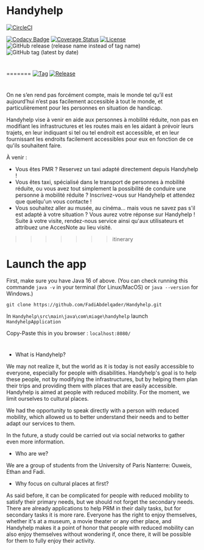 # Handyhelp

[![CircleCI](https://dl.circleci.com/status-badge/img/gh/FadiAbdelqader/Handyhelp/tree/main.svg?style=svg)](https://dl.circleci.com/status-badge/redirect/gh/FadiAbdelqader/Handyhelp/tree/main) 

 [![Codacy Badge](https://app.codacy.com/project/badge/Grade/2725e46651c245e3981ff73fd3c82770)](https://www.codacy.com/gh/FadiAbdelqader/Handyhelp/dashboard?utm_source=github.com&amp;utm_medium=referral&amp;utm_content=FadiAbdelqader/Handyhelp&amp;utm_campaign=Badge_Grade) 
[![Coverage Status](https://coveralls.io/repos/github/FadiAbdelqader/Handyhelp/badge.svg?branch=main)](https://coveralls.io/github/FadiAbdelqader/Handyhelp?branch=main)
[![License](https://img.shields.io/badge/License-Apache_2.0-blue.svg)](https://opensource.org/licenses/Apache-2.0)
![GitHub release (release name instead of tag name)](https://img.shields.io/github/v/release/FadiAbdelqader/Handyhelp?include_prereleases)
![GitHub tag (latest by date)](https://img.shields.io/github/v/tag/FadiAbdelqader/Handyhelp)
#

=======
[![Tag](https://img.shields.io/github/tag/FadiAbdelqader/Handyhelp.svg?label=tag&style=flat-square)](build.gradle)
[![Release](https://img.shields.io/github/release/FadiAbdelqader/Handyhelp.svg?style=flat-square)](build.gradle)
#

On ne s’en rend pas forcément compte, mais le monde tel qu’il est aujourd’hui n’est pas facilement accessible à tout le monde, et particulièrement pour les personnes en situation de handicap. 

Handyhelp vise à venir en aide aux personnes à mobilité réduite, non pas en modifiant les infrastructures et les routes mais en les aidant à prévoir leurs trajets, en leur indiquant si tel ou tel endroit est accessible, et en leur fournissant les endroits facilement accessibles pour eux en fonction de ce qu'ils souhaitent faire. 

À venir :
  - Vous êtes PMR ? Reservez un taxi adapté directement depuis Handyhelp !
  - Vous êtes taxi, spécialisé dans le transport de personnes à mobilité réduite, ou vous avez tout simplement la possibilité de conduire une personne à
    mobilité réduite ? Inscrivez-vous sur Handyhelp et attendez que quelqu'un vous contacte !
  - Vous souhaitez aller au musée, au cinéma... mais vous ne savez pas s'il est adapté à votre situation ? Vous aurez votre réponse sur Handyhelp !
    Suite à votre visite, rendez-nous service ainsi qu'aux utilisateurs et attribuez une AccesNote au lieu visité.
>>>>>>> itinerary


# Launch the app

First, make sure you have Java 16 of above. (You can check running this commande ```java -v``` in your terminal (for Linux/MacOS) or ```java --version``` for Windows.)

```git clone https://github.com/FadiAbdelqader/Handyhelp.git```

In ```Handyhelp\src\main\java\com\miage\handyhelp``` launch ```HandyhelpApplication```

Copy-Paste this in you browser : ```localhost:8080/```


#


- What is Handyhelp?

We may not realize it, but the world as it is today is not easily accessible to everyone, especially for people with disabilities. Handyhelp's goal is to help these people, not by modifying the infrastructures, but by helping them plan their trips and providing them with places that are easily accessible.
Handyhelp is aimed at people with reduced mobility.
For the moment, we limit ourselves to cultural places.

We had the opportunity to speak directly with a person with reduced mobility, which allowed us to better understand their needs and to better adapt our services to them.

In the future, a study could be carried out via social networks to gather even more information.


- Who are we?

We are a group of students from the University of Paris Nanterre: Ouweis, Ethan and Fadi.



- Why focus on cultural places at first?


As said before, it can be complicated for people with reduced mobility to satisfy their primary needs, but we should not forget the secondary needs.
There are already applications to help PRM in their daily tasks, but for secondary tasks it is more rare.
Everyone has the right to enjoy themselves, whether it's at a museum, a movie theater or any other place, and Handyhelp makes it a point of honor that people with reduced mobility can also enjoy themselves without wondering if, once there, it will be possible for them to fully enjoy their activity.


